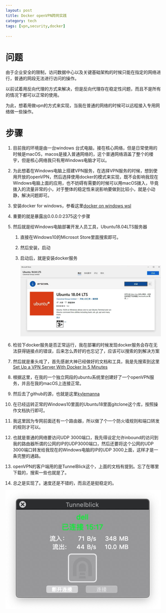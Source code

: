 ```yaml
---
layout: post
title: Docker openVPN跨网实践
category: tech
tags: [vpn,security,docker]

---
```


# 问题

由于企业安全的限制，访问数据中心以及关键基础架构的时候只能在指定的网络进行，普通的网段无法进行访问的操作。

以前试着用反向代理的方式来解决，但是反向代理存在稳定性问题，而且不是所有的情况下都可以正常的使用。

为此，想着用做vpn的方式来实现，当我在普通的网络的时候可以远程接入专用网络做一些操作。

# 步骤

1. 目前我的环境是由一台windows 台式电脑，接在核心网络，但是日常使用的时候是macOS，macos是接入普通网络的，这个普通网络涵盖了整个的楼宇，但是核心网络我只有用Windows电脑才可以。

2. 为此想着在Windows电脑上搭建VPN服务，在选择VPN服务的时候，想到使用开放的openVPN，然后选择使用docker的模式来实现，既不会影响我现在Windows电脑上面的应用，也不妨碍有需要的时候可以用macOS拨入，毕竟拨入的流量非常的小，对于整体的稳定性来说影响要做到比较小，就是小动静，解决问题即可。

3. 安装docker for windows，参看这里[docker on windows wsl](https://nickjanetakis.com/blog/setting-up-docker-for-windows-and-wsl-to-work-flawlessly)

4. 重要的就是暴露出0.0.0.0:2375这个步骤

5. 然后就是给Windows电脑部署开发人员工具，Ubuntu18.04LTS服务器

   1. 直接在Windows10的Microsot Store里面搜索即可。

   2. 然后安装，启动

   3. 启动后，就是安装docker服务

      ![ubuntu18.04](/images/tupian/ubuntu_in_win.jpg)

6. 检验下docker服务是否正常运行，我在部署的时候发现docker服务会存在无法获得链接点的错误，后来怎么弄好的也忘记了，应该可以搜索的到解决方案

7. 然后就是重头戏了，首先感谢大神已经做好的文档和工具，我是先搜索到这里[Set Up a VPN Server With Docker In 5 Minutes](https://medium.com/@gurayy/set-up-a-vpn-server-with-docker-in-5-minutes-a66184882c45)

8. 根据这里，在我的一个独立网段的ubuntu系统里创建好了一个openVPN服务，并且在我的macOS上连接正常。

9. 然后去了github的源，也就是这里[kylemanna](https://github.com/kylemanna/docker-openvpn)

10. 在已经运转正常的Windows10里面的Ubuntu18里面gitclone这个库，按照操作文档执行即可。

11. 我这里因为专网前面还有一个路由器，所以做了个一个防火墙规则和端口转发的规则才可以。

12. 也就是普通的网络要访问UDP 3000端口，我先得设定允许inbound的访问到我的路由器所谓的公网的IP的UDP3000端口，然后还要将这个公网的UDP 3000端口转发给我现在的Windows电脑的IP的UDP 3000上面，这样才是一条完整的通路。

13. openVPN的客户端用的是TunnelBlick这个，上面的文档有提到。忘了在哪里下载的，搜索一些也就是了。

14. 总之是实现了。速度还是不错的，而且还是挺稳定的。

![tunnelblick](/images/tupian/tunnelblick.jpg)